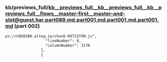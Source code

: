 ### kb/previews_full/kb__previews_full__kb__previews_full__kb__previews_full__flows__master-first__master-and-slot@guest.har.part089.md.part001.md.part001.md.part001.md (part 002)

```md
ps://n958200.alteg.io/chunk-KO722YSM.js",
                  "lineNumber": 0,
                  "columnNumber": 3176
                },
                {
    
```

```
